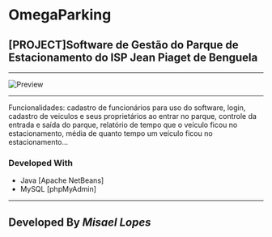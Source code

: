 # OmegaParking
<h2>[PROJECT]Software de Gestão do Parque de Estacionamento do ISP Jean Piaget de Benguela</h2>
<hr>
<img src="https://user-images.githubusercontent.com/66078558/122154107-264fa900-ce5c-11eb-8624-4dd9b76e309f.png" alt="Preview">
<hr>

<p>Funcionalidades: cadastro de funcionários para uso do software, login, cadastro de veiculos e seus proprietários ao entrar no parque, controle da entrada e saída do parque, relatório de tempo que o veículo ficou no estacionamento, média de quanto tempo um veículo ficou no estacionamento...</p>
<h3>Developed With</h3>
<ul>
 <li>Java [Apache NetBeans]</li>
 <li>MySQL [phpMyAdmin]</li>
</ul>
<hr>
<h2>Developed By <em>Misael Lopes</em></h2>
